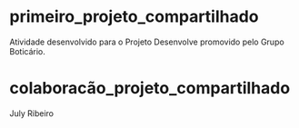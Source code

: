 # primeiro_projeto_compartilhado
Atividade desenvolvido para o Projeto Desenvolve promovido pelo Grupo Boticário.


# colaboracão_projeto_compartilhado
July Ribeiro